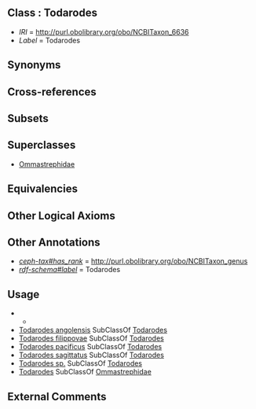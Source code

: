 
## Class : Todarodes

 * *IRI* = http://purl.obolibrary.org/obo/NCBITaxon_6636
 * *Label* = Todarodes

## Synonyms


## Cross-references


## Subsets


## Superclasses

 * [Ommastrephidae](../../NCBITaxon/26/NCBITaxon_6626.md)

## Equivalencies


## Other Logical Axioms


## Other Annotations

 * *[ceph-tax#has_rank](../../ceph-tax#has/nk/ceph-tax#has_rank.md)* = http://purl.obolibrary.org/obo/NCBITaxon_genus
 * *[rdf-schema#label](../../el/rdf-schema#label.md)* = Todarodes

## Usage

 * -
 * [Todarodes angolensis](../../NCBITaxon/39/NCBITaxon_215439.md) SubClassOf [Todarodes](../../NCBITaxon/36/NCBITaxon_6636.md)
 * [Todarodes filippovae](../../NCBITaxon/71/NCBITaxon_51371.md) SubClassOf [Todarodes](../../NCBITaxon/36/NCBITaxon_6636.md)
 * [Todarodes pacificus](../../NCBITaxon/37/NCBITaxon_6637.md) SubClassOf [Todarodes](../../NCBITaxon/36/NCBITaxon_6636.md)
 * [Todarodes sagittatus](../../NCBITaxon/39/NCBITaxon_200939.md) SubClassOf [Todarodes](../../NCBITaxon/36/NCBITaxon_6636.md)
 * [Todarodes sp.](../../NCBITaxon/57/NCBITaxon_61257.md) SubClassOf [Todarodes](../../NCBITaxon/36/NCBITaxon_6636.md)
 * [Todarodes](../../NCBITaxon/36/NCBITaxon_6636.md) SubClassOf [Ommastrephidae](../../NCBITaxon/26/NCBITaxon_6626.md)

## External Comments

